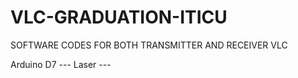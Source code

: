 # VLC-GRADUATION-ITICU
SOFTWARE CODES FOR BOTH TRANSMITTER AND RECEIVER VLC

Arduino D7 --- Laser --- 
